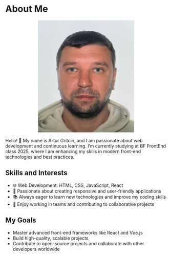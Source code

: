 # About Me

<div align="center">
  <img alt="Artur Hrytchyn" src='./img/Artur_img.jpeg' width="300px" height="350px"/>
</div>

Hello! 👋 My name is Artur Gritcin, and I am passionate about web development
and continuous learning. I’m currently studying at BF FrontEnd class 2025, where
I am enhancing my skills in modern front-end technologies and best practices.

## Skills and Interests

- 🌐 Web Development: HTML, CSS, JavaScript, React
- 🚀 Passionate about creating responsive and user-friendly applications
- 📚 Always eager to learn new technologies and improve my coding skills
- 🤝 Enjoy working in teams and contributing to collaborative projects

## My Goals

- Master advanced front-end frameworks like React and Vue.js
- Build high-quality, scalable projects
- Contribute to open-source projects and collaborate with other developers
  worldwide
